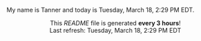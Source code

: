 My name is Tanner and today is Tuesday, March 18, 2:29 PM EDT.

<p align="center">This <i>README</i> file is generated <b>every 3 hours</b>!</br>Last refresh: Tuesday, March 18, 2:29 PM EDT<br /></p>
